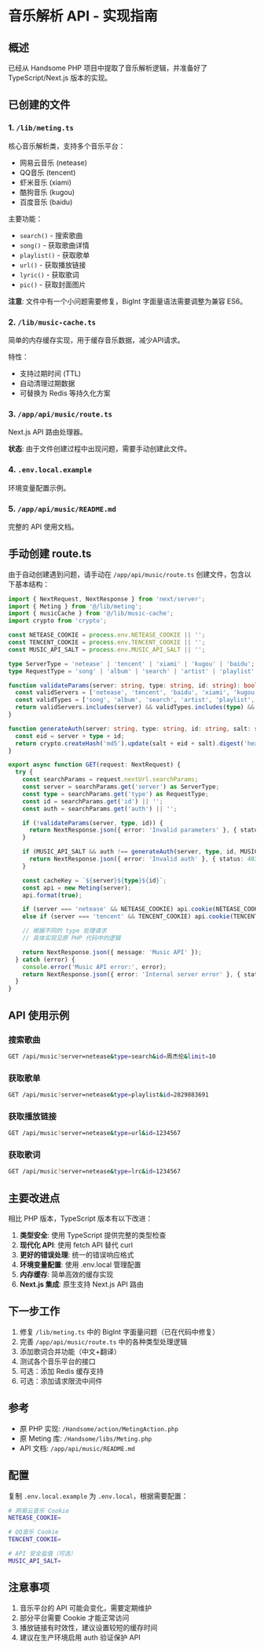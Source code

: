 # 音乐解析 API - 实现指南

## 概述

已经从 Handsome PHP 项目中提取了音乐解析逻辑，并准备好了 TypeScript/Next.js 版本的实现。

## 已创建的文件

### 1. `/lib/meting.ts`
核心音乐解析类，支持多个音乐平台：
- 网易云音乐 (netease)
- QQ音乐 (tencent)  
- 虾米音乐 (xiami)
- 酷狗音乐 (kugou)
- 百度音乐 (baidu)

主要功能：
- `search()` - 搜索歌曲
- `song()` - 获取歌曲详情
- `playlist()` - 获取歌单
- `url()` - 获取播放链接
- `lyric()` - 获取歌词
- `pic()` - 获取封面图片

**注意**: 文件中有一个小问题需要修复，BigInt 字面量语法需要调整为兼容 ES6。

### 2. `/lib/music-cache.ts`
简单的内存缓存实现，用于缓存音乐数据，减少API请求。

特性：
- 支持过期时间 (TTL)
- 自动清理过期数据
- 可替换为 Redis 等持久化方案

### 3. `/app/api/music/route.ts`
Next.js API 路由处理器。

**状态**: 由于文件创建过程中出现问题，需要手动创建此文件。

### 4. `.env.local.example`
环境变量配置示例。

### 5. `/app/api/music/README.md`
完整的 API 使用文档。

## 手动创建 route.ts

由于自动创建遇到问题，请手动在 `/app/api/music/route.ts` 创建文件，包含以下基本结构：

```typescript
import { NextRequest, NextResponse } from 'next/server';
import { Meting } from '@/lib/meting';
import { musicCache } from '@/lib/music-cache';
import crypto from 'crypto';

const NETEASE_COOKIE = process.env.NETEASE_COOKIE || '';
const TENCENT_COOKIE = process.env.TENCENT_COOKIE || '';
const MUSIC_API_SALT = process.env.MUSIC_API_SALT || '';

type ServerType = 'netease' | 'tencent' | 'xiami' | 'kugou' | 'baidu';
type RequestType = 'song' | 'album' | 'search' | 'artist' | 'playlist' | 'lrc' | 'url' | 'pic';

function validateParams(server: string, type: string, id: string): boolean {
  const validServers = ['netease', 'tencent', 'baidu', 'xiami', 'kugou'];
  const validTypes = ['song', 'album', 'search', 'artist', 'playlist', 'lrc', 'url', 'pic'];
  return validServers.includes(server) && validTypes.includes(type) && !!id?.trim();
}

function generateAuth(server: string, type: string, id: string, salt: string): string {
  const eid = server + type + id;
  return crypto.createHash('md5').update(salt + eid + salt).digest('hex');
}

export async function GET(request: NextRequest) {
  try {
    const searchParams = request.nextUrl.searchParams;
    const server = searchParams.get('server') as ServerType;
    const type = searchParams.get('type') as RequestType;
    const id = searchParams.get('id') || '';
    const auth = searchParams.get('auth') || '';

    if (!validateParams(server, type, id)) {
      return NextResponse.json({ error: 'Invalid parameters' }, { status: 403 });
    }

    if (MUSIC_API_SALT && auth !== generateAuth(server, type, id, MUSIC_API_SALT)) {
      return NextResponse.json({ error: 'Invalid auth' }, { status: 403 });
    }

    const cacheKey = `${server}${type}${id}`;
    const api = new Meting(server);
    api.format(true);

    if (server === 'netease' && NETEASE_COOKIE) api.cookie(NETEASE_COOKIE);
    else if (server === 'tencent' && TENCENT_COOKIE) api.cookie(TENCENT_COOKIE);

    // 根据不同的 type 处理请求
    // 具体实现见原 PHP 代码中的逻辑

    return NextResponse.json({ message: 'Music API' });
  } catch (error) {
    console.error('Music API error:', error);
    return NextResponse.json({ error: 'Internal server error' }, { status: 500 });
  }
}
```

## API 使用示例

### 搜索歌曲
```bash
GET /api/music?server=netease&type=search&id=周杰伦&limit=10
```

### 获取歌单
```bash
GET /api/music?server=netease&type=playlist&id=2829883691
```

### 获取播放链接
```bash
GET /api/music?server=netease&type=url&id=1234567
```

### 获取歌词
```bash
GET /api/music?server=netease&type=lrc&id=1234567
```

## 主要改进点

相比 PHP 版本，TypeScript 版本有以下改进：

1. **类型安全**: 使用 TypeScript 提供完整的类型检查
2. **现代化 API**: 使用 fetch API 替代 curl
3. **更好的错误处理**: 统一的错误响应格式
4. **环境变量配置**: 使用 .env.local 管理配置
5. **内存缓存**: 简单高效的缓存实现
6. **Next.js 集成**: 原生支持 Next.js API 路由

## 下一步工作

1. 修复 `/lib/meting.ts` 中的 BigInt 字面量问题（已在代码中修复）
2. 完善 `/app/api/music/route.ts` 中的各种类型处理逻辑
3. 添加歌词合并功能（中文+翻译）
4. 测试各个音乐平台的接口
5. 可选：添加 Redis 缓存支持
6. 可选：添加请求限流中间件

## 参考

- 原 PHP 实现: `/Handsome/action/MetingAction.php`
- 原 Meting 库: `/Handsome/libs/Meting.php`
- API 文档: `/app/api/music/README.md`

## 配置

复制 `.env.local.example` 为 `.env.local`，根据需要配置：

```bash
# 网易云音乐 Cookie
NETEASE_COOKIE=

# QQ音乐 Cookie  
TENCENT_COOKIE=

# API 安全盐值（可选）
MUSIC_API_SALT=
```

## 注意事项

1. 音乐平台的 API 可能会变化，需要定期维护
2. 部分平台需要 Cookie 才能正常访问
3. 播放链接有时效性，建议设置较短的缓存时间
4. 建议在生产环境启用 auth 验证保护 API
